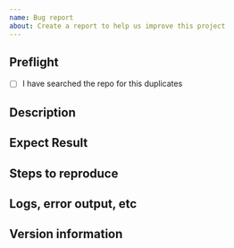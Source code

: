 ```yaml
---
name: Bug report
about: Create a report to help us improve this project
---
```


## Preflight
- [ ] I have searched the repo for this duplicates

## Description

## Expect Result

## Steps to reproduce

## Logs, error output, etc

## Version information

